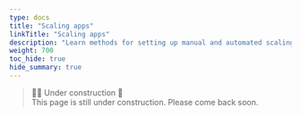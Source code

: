 ```yaml
---
type: docs
title: "Scaling apps"
linkTitle: "Scaling apps"
description: "Learn methods for setting up manual and automated scaling for Radius apps"
weight: 700
toc_hide: true
hide_summary: true
---
```


<!-- DISABLE_ALGOLIA -->

> 👷‍♂️ Under construction 🚧 <br>
This page is still under construction. Please come back soon.